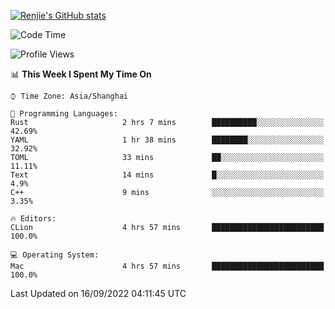 [![Renjie's GitHub stats](https://github-readme-stats.vercel.app/api?username=liurenjie1024&show_icons=true&theme=chartreuse-dark)](https://github.com/anuraghazra/github-readme-stats)

<!--START_SECTION:waka-->
![Code Time](http://img.shields.io/badge/Code%20Time-154%20hrs%2022%20mins-blue)

![Profile Views](http://img.shields.io/badge/Profile%20Views-3-blue)

📊 **This Week I Spent My Time On** 

```text
⌚︎ Time Zone: Asia/Shanghai

💬 Programming Languages: 
Rust                     2 hrs 7 mins        ██████████░░░░░░░░░░░░░░░   42.69% 
YAML                     1 hr 38 mins        ████████░░░░░░░░░░░░░░░░░   32.92% 
TOML                     33 mins             ██░░░░░░░░░░░░░░░░░░░░░░░   11.11% 
Text                     14 mins             █░░░░░░░░░░░░░░░░░░░░░░░░   4.9% 
C++                      9 mins              ░░░░░░░░░░░░░░░░░░░░░░░░░   3.35%

🔥 Editors: 
CLion                    4 hrs 57 mins       █████████████████████████   100.0%

💻 Operating System: 
Mac                      4 hrs 57 mins       █████████████████████████   100.0%

```


 Last Updated on 16/09/2022 04:11:45 UTC
<!--END_SECTION:waka-->

